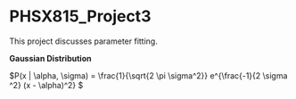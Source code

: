 # PHSX815_Project3

This project discusses parameter fitting. 

**Gaussian Distribution**

$P(x | \alpha, \sigma) = \frac{1}{\sqrt{2 \pi \sigma^2}} e^{\frac{-1}{2 \sigma ^2} (x - \alpha)^2} $
